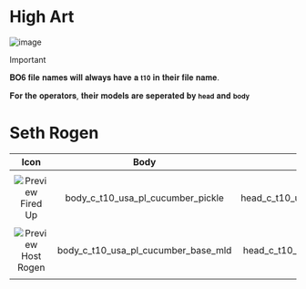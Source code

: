 # High Art

 ![image](https://github.com/user-attachments/assets/14a530b0-7cec-4601-8de5-240d49f6a6e7)


> [!IMPORTANT]
> 
>𝐁𝐎𝟔 𝐟𝐢𝐥𝐞 𝐧𝐚𝐦𝐞𝐬 𝐰𝐢𝐥𝐥 𝐚𝐥𝐰𝐚𝐲𝐬 𝐡𝐚𝐯𝐞 𝐚 `𝐭𝟏𝟎` 𝐢𝐧 𝐭𝐡𝐞𝐢𝐫 𝐟𝐢𝐥𝐞 𝐧𝐚𝐦𝐞.
>
> 𝐅𝐨𝐫 𝐭𝐡𝐞 𝐨𝐩𝐞𝐫𝐚𝐭𝐨𝐫𝐬, 𝐭𝐡𝐞𝐢𝐫 𝐦𝐨𝐝𝐞𝐥𝐬 𝐚𝐫𝐞 𝐬𝐞𝐩𝐞𝐫𝐚𝐭𝐞𝐝 𝐛𝐲 `𝐡𝐞𝐚𝐝` 𝐚𝐧𝐝 `𝐛𝐨𝐝𝐲`
>

# Seth Rogen

| Icon | Body | Head | Arms
| :--: | :--: | :--: | :--:
| | | | | 
|  ![Preview](https://upload.wikimedia.org/wikipedia/commons/a/a3/Image-not-found.png) <br>Fired Up | body_c_t10_usa_pl_cucumber_pickle | head_c_t10_usa_pl_cucumber_pickle | vm_c_t10_usa_pl_cucumber_pickle |
| | | | | 
|  ![Preview](https://upload.wikimedia.org/wikipedia/commons/a/a3/Image-not-found.png) <br>Host Rogen | body_c_t10_usa_pl_cucumber_base_mld | head_c_t10_usa_pl_cucumber_base | vm_c_t10_usa_pl_cucumber_base |
| | | | | 
